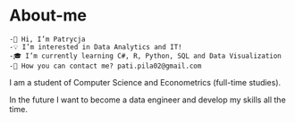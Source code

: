 # About-me


    -👋 Hi, I’m Patrycja
    -💡 I’m interested in Data Analytics and IT!
    -🎓 I’m currently learning C#, R, Python, SQL and Data Visualization 
    -📧 How you can contact me? pati.pila02@gmail.com
    
I am a student of Computer Science and Econometrics (full-time studies).

In the future I want to become a data engineer and develop my skills all the time.
